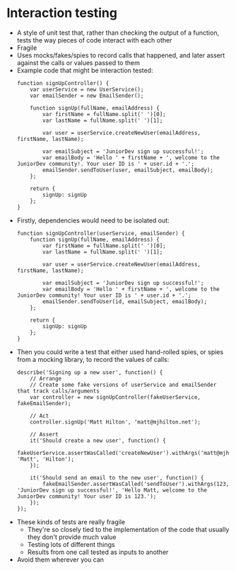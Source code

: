 # Interaction testing
- A style of unit test that, rather than checking the output of a function, tests the way pieces of code interact with each other
- Fragile
- Uses mocks/fakes/spies to record calls that happened, and later assert against the calls or values passed to them
- Example code that might be interaction tested:
    ```
    function signUpController() {
        var userService = new UserService();
        var emailSender = new EmailSender();

        function signUp(fullName, emailAddress) {
            var firstName = fullName.split(' ')[0];
            var lastName = fullName.split(' ')[1];
            
            var user = userService.createNewUser(emailAddress, firstName, lastName);

            var emailSubject = 'JuniorDev sign up successful!';
            var emailBody = 'Hello ' + firstName + ', welcome to the JuniorDev community!. Your user ID is ' + user.id + '.';
            emailSender.sendToUser(user, emailSubject, emailBody);
        };

        return {
            signUp: signUp
        };
    }
    ```
- Firstly, dependencies would need to be isolated out:
    ```
    function signUpController(userService, emailSender) {
        function signUp(fullName, emailAddress) {
            var firstName = fullName.split(' ')[0];
            var lastName = fullName.split(' ')[1];
            
            var user = userService.createNewUser(emailAddress, firstName, lastName);

            var emailSubject = 'JuniorDev sign up successful!';
            var emailBody = 'Hello ' + firstName + ', welcome to the JuniorDev community! Your user ID is ' + user.id + '.';
            emailSender.sendToUser(id, emailSubject, emailBody);
        };

        return {
            signUp: signUp
        };
    }
    ```
- Then you could write a test that either used hand-rolled spies, or spies from a mocking library, to record the values of calls:
    ```
    describe('Signing up a new user', function() {
        // Arrange
        // Create some fake versions of userService and emailSender that track calls/arguments
        var controller = new signUpController(fakeUserService, fakeEmailSender);
        
        // Act
        controller.signUp('Matt Hilton', 'matt@mjhilton.net');

        // Assert
        it('Should create a new user', function() {
            fakeUserService.assertWasCalled('createNewUser').withArgs('matt@mjhilton.net', 'Matt', 'Hilton');
        });

        it('Should send an email to the new user', function() {
            fakeEmailSender.assertWasCalled('sendToUser').withArgs(123, 'JuniorDev sign up successful!', 'Hello Matt, welcome to the JuniorDev community! Your user ID is 123.');
        });
    });
    ```
- These kinds of tests are really fragile
  - They're so closely tied to the implementation of the code that usually they don't provide much value
  - Testing lots of different things
  - Results from one call tested as inputs to another
- Avoid them wherever you can